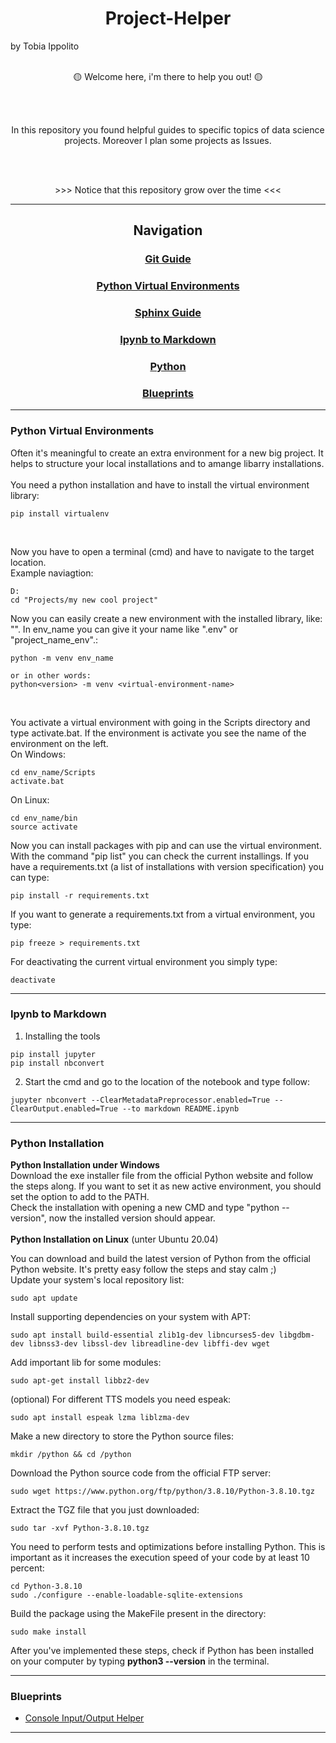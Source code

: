 <h1 align="center"> Project-Helper</h1>

by Tobia Ippolito
<br>
<br>

<p align="center">🟡 Welcome here, i'm there to help you out! 🟡</p>
<br><br>

<p align="center">In this repository you found helpful guides to specific topics of data science projects. Moreover I plan some projects as Issues.</p>

<br><br>

<div align="center">>>> Notice that this repository grow over the time <<<</div>



---

<h2 align="center">Navigation</h2>

<div align=center>

### [Git Guide](guides/Git_Helper.md)
### [Python Virtual Environments](#Python-Virtual-Environments)
### [Sphinx Guide](guides/Sphinx_Helper.md)
### [Ipynb to Markdown](#Ipynb-to-Markdown)  <!-- README.md#Ipynb-to-Markdown -->
### [Python](#Python)
### [Blueprints](#Blueprints)

</div>

---
### Python Virtual Environments

Often it's meaningful to create an extra environment for a new big project. It helps to structure your local installations and to amange libarry installations.<br>
<br>
You need a python installation and have to install the virtual environment library: 
``` terminal
pip install virtualenv
```

<br>

Now you have to open a terminal (cmd) and have to navigate to the target location.<br>
Example naviagtion:
``` terminal
D:
cd "Projects/my new cool project"
```

Now you can easily create a new environment with the installed library, like: "". In env_name you can give it your name like ".env" or "project_name_env".:
``` terminal
python -m venv env_name

or in other words:
python<version> -m venv <virtual-environment-name>
```

<br>

You activate a virtual environment with going in the Scripts directory and type activate.bat. If the environment is activate you see the name of the environment on the left.<br>
On Windows:
``` terminal
cd env_name/Scripts
activate.bat
```

On Linux:
``` terminal
cd env_name/bin
source activate
```

Now you can install packages with pip and can use the virtual environment. With the command "pip list" you can check the current installings.
If you have a requirements.txt (a list of installations with version specification) you can type:
``` terminal
pip install -r requirements.txt
```

If you want to generate a requirements.txt from a virtual environment, you type:
``` terminal
pip freeze > requirements.txt
```

For deactivating the current virtual environment you simply type:
``` terminal
deactivate
```

---

<!--<a name="Ipynb_to_Markdown"></a>-->

### Ipynb to Markdown  

1. Installing the tools
  ``` terminal
pip install jupyter
pip install nbconvert
  ```

2. Start the cmd and go to the location of the notebook and type follow:
  ``` terminal
jupyter nbconvert --ClearMetadataPreprocessor.enabled=True --ClearOutput.enabled=True --to markdown README.ipynb
  ```

---

<!-- <a name="Python Installation"></a> -->
### Python Installation

**Python Installation under Windows**<br>
Download the exe installer file from the official Python website and follow the steps along. If you want to set it as new active environment, you should set the option to add to the PATH.<br>
Check the installation with opening a new CMD and type "python --version", now the installed version should appear.
<br><br>
**Python Installation on Linux** (unter Ubuntu 20.04)<br>

You can download and build the latest version of Python from the official Python website. It's pretty easy follow the steps and stay calm ;)<br>
Update your system's local repository list:<br>


```terminal
sudo apt update
```


Install supporting dependencies on your system with APT:

```terminal
sudo apt install build-essential zlib1g-dev libncurses5-dev libgdbm-dev libnss3-dev libssl-dev libreadline-dev libffi-dev wget
```

Add important lib for some modules:
```terminal
sudo apt-get install libbz2-dev
```
(optional) For different TTS models you need espeak:
```terminal
sudo apt install espeak lzma liblzma-dev
```

Make a new directory to store the Python source files:

```terminal
mkdir /python && cd /python
```

Download the Python source code from the official FTP server:

```terminal
sudo wget https://www.python.org/ftp/python/3.8.10/Python-3.8.10.tgz
```


Extract the TGZ file that you just downloaded:

```terminal
sudo tar -xvf Python-3.8.10.tgz
```


You need to perform tests and optimizations before installing Python. This is important as it increases the execution speed of your code by at least 10 percent:

```terminal
cd Python-3.8.10
sudo ./configure --enable-loadable-sqlite-extensions
```

Build the package using the MakeFile present in the directory:

```terminal
sudo make install
```


After you've implemented these steps, check if Python has been installed on your computer by typing **python3 --version** in the terminal.

---

<!-- <a name="Blueprints"></a> -->
### Blueprints

- [Console Input/Output Helper](./python%20blueprints/cio_helper.py)

---

